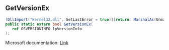 ## GetVersionEx

```csharp
[DllImport("Kernel32.dll", SetLastError = true)][return: MarshalAs(UnmanagedType.Bool)]
public static extern bool GetVersionEx(
   ref OSVERSIONINFO lpVersionInfo
);
```

Microsoft documentation: [Link](https://docs.microsoft.com/en-us/windows/win32/api/sysinfoapi/nf-sysinfoapi-getversionexw)
